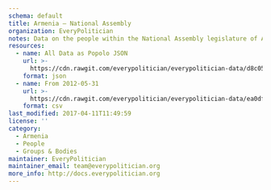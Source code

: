 ```yaml
---
schema: default
title: Armenia — National Assembly
organization: EveryPolitician
notes: Data on the people within the National Assembly legislature of Armenia.
resources:
  - name: All Data as Popolo JSON
    url: >-
      https://cdn.rawgit.com/everypolitician/everypolitician-data/d8c05dc41a3a123691084a10c8e987b7fd9e948c/data/Armenia/Assembly/ep-popolo-v1.0.json
    format: json
  - name: From 2012-05-31
    url: >-
      https://cdn.rawgit.com/everypolitician/everypolitician-data/ea0dfd977952de3d65b38255f90e2ab1b303c5f1/data/Armenia/Assembly/term-5.csv
    format: csv
last_modified: 2017-04-11T11:49:59
license: ''
category:
  - Armenia
  - People
  - Groups & Bodies
maintainer: EveryPolitician
maintainer_email: team@everypolitician.org
more_info: http://docs.everypolitician.org
---
```

